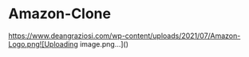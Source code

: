 # Amazon-Clone
https://www.deangraziosi.com/wp-content/uploads/2021/07/Amazon-Logo.png![Uploading image.png…]()
